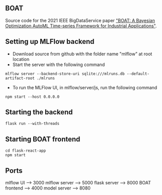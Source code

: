 ## BOAT

Source code for the 2021 IEEE BigDataService paper ["BOAT: A Bayesian Optimization AutoML Time-series Framework for Industrial Applications"](https://github.com/JohnKurian/BOAT/blob/main/BOAT.pdf).

## Setting up MLFlow backend

- Download source from github with the folder name "mlflow" at root location
- Start the server with the following command
```
mlflow server --backend-store-uri sqlite:///mlruns.db --default-artifact-root ./mlruns
```
- To run the MLFlow UI, in mlflow/server/js, run the following command
```
npm start --host 0.0.0.0
```

## Starting the backend
```
flask run --with-threads
```

## Starting BOAT frontend
```
cd flask-react-app
npm start  
```

## Ports
mlflow UI --> 3000
mlflow server --> 5000
flask server --> 8000
BOAT frontend --> 4000
model server --> 8080
